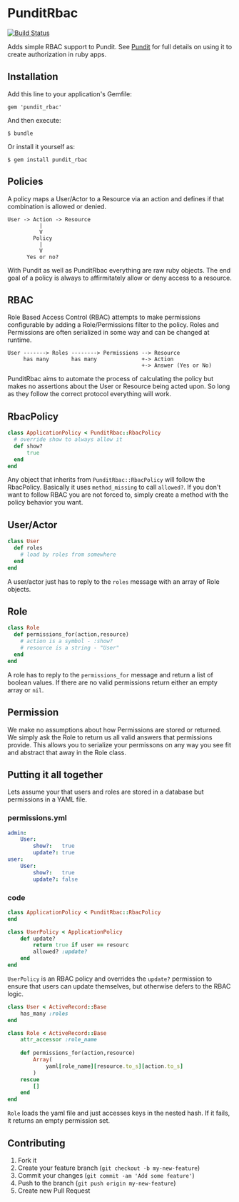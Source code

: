 # PunditRbac

[![Build Status](https://travis-ci.org/jkamenik/pundit_rbac.png?branch=master)](https://travis-ci.org/jkamenik/pundit_rbac)

Adds simple RBAC support to Pundit.  See [Pundit](https://github.com/elabs/pundit) for full details on using it to create authorization in ruby apps.

## Installation

Add this line to your application's Gemfile:

    gem 'pundit_rbac'

And then execute:

    $ bundle

Or install it yourself as:

    $ gem install pundit_rbac

## Policies

A policy maps a User/Actor to a Resource via an action and defines if that combination is allowed or denied.

```
User -> Action -> Resource
          |
          V
        Policy
          |
          V
      Yes or no?
```

With Pundit as well as PunditRbac everything are raw ruby objects.  The end goal of a policy is always to affirmitately allow or deny access to a resource.

## RBAC

Role Based Access Control (RBAC) attempts to make permissions configurable by adding a Role/Permissions filter to the policy.  Roles and Permissions are often serialized in some way and can be changed at runtime.

```
User -------> Roles --------> Permissions --> Resource
     has many       has many              +-> Action
                                          +-> Answer (Yes or No)
```

PunditRbac aims to automate the process of calculating the policy but makes no assertions about the User or Resource being acted upon.  So long as they follow the correct protocol everything will work.

## RbacPolicy

```ruby
class ApplicationPolicy < PunditRbac::RbacPolicy
  # override show to always allow it
  def show?
      true
  end
end
```

Any object that inherits from `PunditRbac::RbacPolicy` will follow the RbacPolicy.  Basically it uses `method_missing` to call `allowed?`.  If you don't want to follow RBAC you are not forced to, simply create a method with the policy behavior you want.

## User/Actor

```ruby
class User
  def roles
    # load by roles from somewhere
  end
end
```

A user/actor just has to reply to the `roles` message with an array of Role objects.

## Role

```ruby
class Role
  def permissions_for(action,resource)
    # action is a symbol - :show?
    # resource is a string - "User"
  end
end
```

A role has to reply to the `permissions_for` message and return a list of boolean values.  If there are no valid permissions return either an empty array or `nil`.

## Permission

We make no assumptions about how Permissions are stored or returned.  We simply ask the Role to return us all valid answers that permissions provide.  This allows you to serialize your permissons on any way you see fit and abstract that away in the Role class.


## Putting it all together

Lets assume your that users and roles are stored in a database but permissions in a YAML file.

### permissions.yml

```yaml 
admin:
    User:
        show?:   true
        update?: true
user:
    User:
        show?:   true
        update?: false
```

### code

```ruby
class ApplicationPolicy < PunditRbac::RbacPolicy
end

class UserPolicy < ApplicationPolicy
    def update?
        return true if user == resourc
        allowed? :update?
    end
end
```

`UserPolicy` is an RBAC policy and overrides the `update?` permission to ensure that users can update themselves, but otherwise defers to the RBAC logic.

```ruby
class User < ActiveRecord::Base
    has_many :roles
end

class Role < ActiveRecord::Base
    attr_accessor :role_name
    
    def permissions_for(action,resource)
        Array(
            yaml[role_name][resource.to_s][action.to_s]
        )
    rescue
        []
    end
end
```

`Role` loads the yaml file and just accesses keys in the nested hash.  If it fails, it returns an empty permission set.

## Contributing

1. Fork it
2. Create your feature branch (`git checkout -b my-new-feature`)
3. Commit your changes (`git commit -am 'Add some feature'`)
4. Push to the branch (`git push origin my-new-feature`)
5. Create new Pull Request
